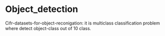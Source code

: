 # Object_detection
Cifr-datasets-for-object-reconigation: it is multiclass classification problem where detect object-class out of 10 class.

